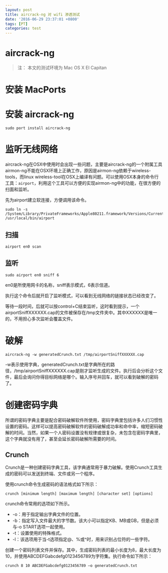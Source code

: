 ```yaml
---
layout: post
title: aircrack-ng 对 wifi 渗透测试
date: '2016-06-29 23:37:01 +0800'
tags: [PT]
categories: test
---
```


# aircrack-ng

> 注： 本文的测试环境为 Mac OS X EI Capitan

# 安装 MacPorts

# 安装 aircrack-ng

```
sudo port install aircrack-ng
```

# 监听无线网络

aircrack-ng在OSX中使用时会出现一些问题，主要是aircrack-ng的一个附属工具airmon-ng不能在OSX环境上正确工作，原因是airmon-ng依赖于wireless-tools，而linux wireless-tool在OSX上编译有问题。可以使用OSX本身的命令行工具：`airport`，利用这个工具可以方便的实现airmon-ng中的功能，在很方便的扫面和监听。

先为airport建立软连接，方便调用该命令。

```
sudo ln -s /System/Library/PrivateFrameworks/Apple80211.framework/Versions/Current/Resources/airport /usr/local/bin/airport
```

## 扫描

```
airport en0 scan
```

## 监听

```
sudo airport en0 sniff 6
```

en0是所使用网卡的名称，sniff表示模式，6表示信道。

执行这个命令后就开启了监听模式，可以看到无线网络的链接状态已经改变了。

等待一段时间，后就可以按control+C结束监听，这时看到提示，一个airportSniffXXXXXX.cap的文件被保存在/tmp文件夹中。其中XXXXXX是唯一的，不用担心多次监听会覆盖文件。

# 破解

```
aircrack-ng -w generatedCrunch.txt /tmp/airportSniffXXXXXX.cap
```

-w表示使用字典，generatedCrunch.txt是字典所在的路径，/tmp/airportSniffXXXXXX.cap是刚才监听生成的文件。执行后会分析这个文件，最后会询问你得目标网络是哪个。输入序号并回车，就可以看到破解的密码了。

# 创建密码字典

所谓的密码字典主要是配合密码破解软件所使用，密码字典里包括许多人们习惯性设置的密码。这样可以提高密码破解软件的密码破解成功率和命中率，缩短密码破解的时间。当然，如果一个人密码设置没有规律或很复杂，未包含在密码字典里，这个字典就没有用了，甚至会延长密码破解所需要的时间。

## Crunch

Crunch是一种创建密码字典工具，该字典通常用于暴力破解。使用Crunch工具生成的密码可以发送到终端、文件或另一个程序。

使用crunch命令生成密码的语法格式如下所示：

```
crunch [minimum length] [maximum length] [character set] [options]
```

crunch命令常用的选项如下所示。

- -o：用于指定输出字典文件的位置。
- -b：指定写入文件最大的字节数。该大小可以指定KB、MB或GB，但是必须与-o START选项一起使用。
- -t：设置使用的特殊格式。
- -l：该选项用于当-t选项指定@、%或^时，用来识别占位符的一些字符。

创建一个密码列表文件并保存。其中，生成密码列表的最小长度为8，最大长度为10，并使用ABCDEFGabcdefg0123456789为字符集。执行命令如下所示：

```
crunch 8 10 ABCDEFGabcdefg0123456789 –o generatedCrunch.txt
```
